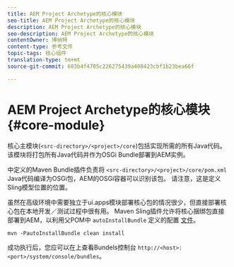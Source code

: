 ```yaml
---
title: AEM Project Archetype的核心模块
seo-title: AEM Project Archetype的核心模块
description: AEM Project Archetype的核心模块
seo-description: AEM Project Archetype的核心模块
contentOwner: 博纳特
content-type: 参考文件
topic-tags: 核心组件
translation-type: tm+mt
source-git-commit: 683b4f4705c226275439a408423cbf1b23bea66f

---
```



# AEM Project Archetype的核心模块 {#core-module}

核心主模块(`<src-directory>/<project>/core`)包括实现所需的所有Java代码。 该模块将打包所有Java代码并作为OSGi Bundle部署到AEM实例。

中定义的Maven Bundle插件负责将 `<src-directory>/<project>/core/pom.xml` Java代码编译为OSGi包，AEM的OSGi容器可以识别该包。 请注意，这是定义Sling模型位置的位置。

虽然在高级环境中需要独立于ui.apps模块部署核心包的情况很少，但直接部署核心包在本地开发／测试过程中很有用。 Maven Sling插件允许将核心捆绑包直接部署到AEM，以利用父POM中 `autoInstallBundle` 定义的配置 [文件](overview.md#parent-pom)。

```
mvn -PautoInstallBundle clean install
```

成功执行后，您应可以在上查看Bundels控制台 `http://<host>:<port>/system/console/bundles`。
